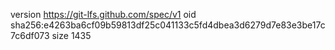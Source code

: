 version https://git-lfs.github.com/spec/v1
oid sha256:e4263ba6cf09b59813df25c041133c5fd4dbea3d6279d7e83e3be17c7c6df073
size 1435
